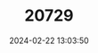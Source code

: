 ---
title: "20729"
category: "Stenella attenuata"
draft: false
date: 2024-02-22 13:03:50
languages:
  French: ["Dauphin tacheté Pantropical"]
  Spanish; Castilian: ["Delfín Manchado", "Delfín Pintado"]
  English: ["Pantropical Spotted Dolphin"]
---